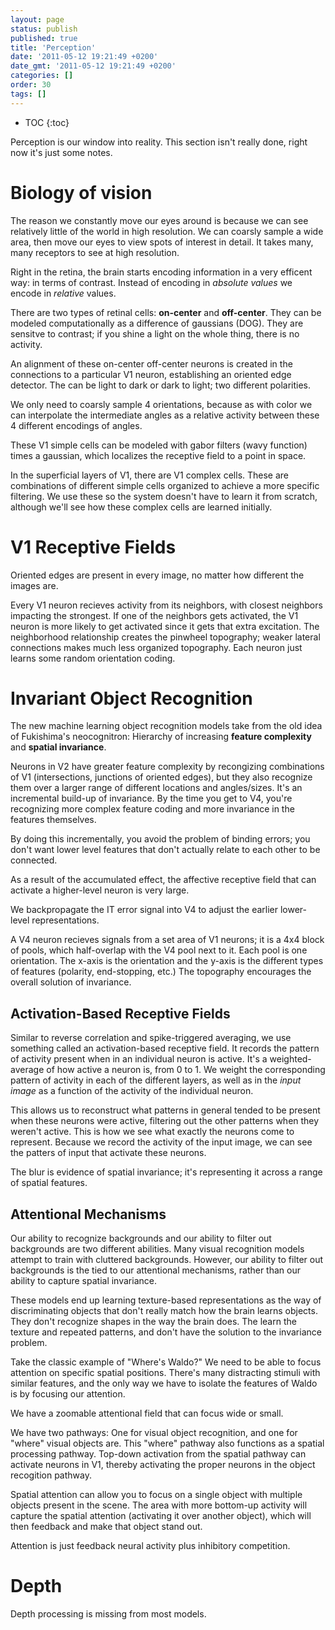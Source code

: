 ```yaml
---
layout: page
status: publish
published: true
title: 'Perception'
date: '2011-05-12 19:21:49 +0200'
date_gmt: '2011-05-12 19:21:49 +0200'
categories: []
order: 30
tags: []
---
```


* TOC
{:toc}

Perception is our window into reality. This section isn't really done, right now it's just some notes.

# Biology of vision

The reason we constantly move our eyes around is because we can see relatively little of the world in high resolution. We can coarsly sample a wide area, then move our eyes to view spots of interest in detail. It takes many, many receptors to see at high resolution.

Right in the retina, the brain starts encoding information in a very efficent way: in terms of contrast. Instead of encoding in *absolute values* we encode in *relative* values. 

There are two types of retinal cells: **on-center** and **off-center**. They can be modeled computationally as a difference of gaussians (DOG). They are sensitve to contrast; if you shine a light on the whole thing, there is no activity.

An alignment of these on-center off-center neurons is created in the connections to a particular V1 neuron, establishing an oriented edge detector. The can be light to dark or dark to light; two different polarities.

We only need to coarsly sample 4 orientations, because as with color we can interpolate the intermediate angles as a relative activity between these 4 different encodings of angles. 

These V1 simple cells can be modeled with gabor filters (wavy function) times a gaussian, which localizes the receptive field to a point in space.

In the superficial layers of V1, there are V1 complex cells. These are combinations of different simple cells organized to achieve a more specific filtering. We use these so the system doesn't have to learn it from scratch, although we'll see how these complex cells are learned initially.

# V1 Receptive Fields

Oriented edges are present in every image, no matter how different the images are.

Every V1 neuron recieves activity from its neighbors, with closest neighbors impacting the strongest. If one of the neighbors gets activated, the V1 neuron is more likely to get activated since it gets that extra excitation. The neighborhood relationship creates the pinwheel topography; weaker lateral connections makes much less organized topography. Each neuron just learns some random orientation coding.

# Invariant Object Recognition

The new machine learning object recognition models take from the old idea of Fukishima's neocognitron: Hierarchy of increasing **feature complexity** and **spatial invariance**.

Neurons in V2 have greater feature complexity by recongizing combinations of V1 (intersections, junctions of oriented edges), but they also recognize them over a larger range of different locations and angles/sizes. It's an incremental build-up of invariance. By the time you get to V4, you're recognizing more complex feature coding and more invariance in the features themselves. 

By doing this incrementally, you avoid the problem of binding errors; you don't want lower level features that don't actually relate to each other to be connected.

As a result of the accumulated effect, the affective receptive field that can activate a higher-level neuron is very large.

We backpropagate the IT error signal into V4 to adjust the earlier lower-level representations.

A V4 neuron recieves signals from a set area of V1 neurons; it is a 4x4 block of pools, which half-overlap with the V4 pool next to it. Each pool is one orientation. The x-axis is the orientation and the y-axis is the different types of features (polarity, end-stopping, etc.) The topography encourages the overall solution of invariance. 

## Activation-Based Receptive Fields

Similar to reverse correlation and spike-triggered averaging, we use something called an activation-based receptive field. It records the pattern of activity present when in an individual neuron is active. It's a weighted-average of how active a neuron is, from 0 to 1. We weight the corresponding pattern of activity in each of the different layers, as well as in the *input image* as a function of the activity of the individual neuron. 

This allows us to reconstruct what patterns in general tended to be present when these neurons were active, filtering out the other patterns when they weren't active. This is how we see what exactly the neurons come to represent. Because we record the activity of the input image, we can see the patters of input that activate these neurons.

The blur is evidence of spatial invariance; it's representing it across a range of spatial features.

## Attentional Mechanisms

Our ability to recognize backgrounds and our ability to filter out backgrounds are two different abilities. Many visual recognition models attempt to train with cluttered backgrounds. However, our ability to filter out backgrounds is the tied to our attentional mechanisms, rather than our ability to capture spatial invariance. 

These models end up learning texture-based representations as the way of discriminating objects that don't really match how the brain learns objects. They don't recognize shapes in the way the brain does. The learn the texture and repeated patterns, and don't have the solution to the invariance problem.

Take the classic example of "Where's Waldo?" We need to be able to focus attention on specific spatial positions. There's many distracting stimuli with similar features, and the only way we have to isolate the features of Waldo is by focusing our attention.

We have a zoomable attentional field that can focus wide or small.  

We have two pathways: One for visual object recognition, and one for "where" visual objects are. This "where" pathway also functions as a spatial processing pathway. Top-down activation from the spatial pathway can activate neurons in V1, thereby activating the proper neurons in the object recogition pathway.

Spatial attention can allow you to focus on a single object with multiple objects present in the scene. The area with more bottom-up activity will capture the spatial attention (activating it over another object), which will then feedback and make that object stand out.

Attention is just feedback neural activity plus inhibitory competition.

# Depth

Depth processing is missing from most models.

 
